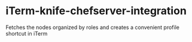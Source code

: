 # iTerm-knife-chefserver-integration
Fetches the nodes organized by roles and creates a convenient profile shortcut in iTerm

